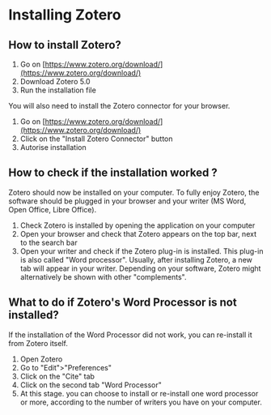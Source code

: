 # Installing Zotero

## How to install Zotero?

1. Go on [https://www.zotero.org/download/](https://www.zotero.org/download/) 
2. Download Zotero 5.0
3. Run the installation file

You will also need to install the Zotero connector for your browser. 

1. Go on [https://www.zotero.org/download/](https://www.zotero.org/download/)
2. Click on the "Install Zotero Connector" button 
3. Autorise installation


## How to check if the installation worked ?

Zotero should now be installed on your computer. To fully enjoy Zotero, the software should be plugged in your browser and your writer (MS Word, Open Office, Libre Office). 

1. Check Zotero is installed by opening the application on your computer
2. Open your browser and check that Zotero appears on the top bar, next to the search bar
3. Open your writer and check if the Zotero plug-in is installed. This plug-in is also called "Word processor". Usually, after installing Zotero, a new tab will appear in your writer. Depending on your software, Zotero might alternatively be shown with other "complements".

## What to do if Zotero's Word Processor is not installed?
If the installation of the Word Processor did not work, you can re-install it from Zotero itself. 
1. Open Zotero
2. Go to "Edit">"Preferences"
3. Click on the "Cite" tab
4. Click on the second tab "Word Processor"
5. At this stage. you can choose to install or re-install one word processor or more, according to the number of writers you have on your computer.
